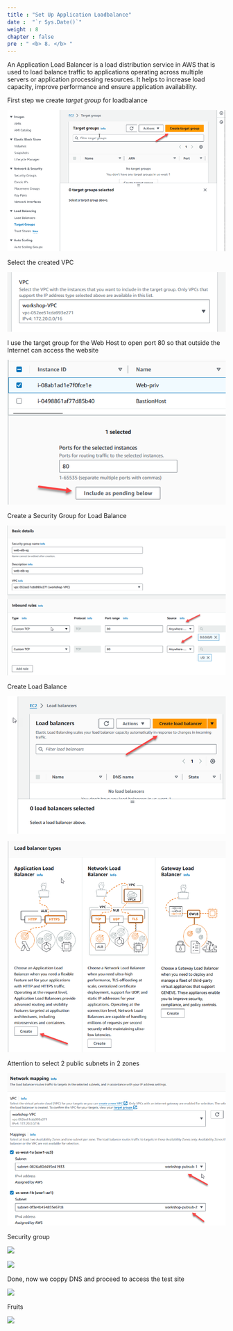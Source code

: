 ```yaml
---
title : "Set Up Application Loadbalance"
date :  "`r Sys.Date()`" 
weight : 8
chapter : false
pre : " <b> 8. </b> "
---
```



An Application Load Balancer is a load distribution service in AWS that is used to load balance traffic to applications operating across multiple servers or application processing resources. It helps to increase load capacity, improve performance and ensure application availability.

First step we create *target group* for loadbalance

![a](/images/8-SetUpApplicationLoadbalance/Pastedimage20240305155559.png)

Select the created VPC

![a](/images/8-SetUpApplicationLoadbalance/Pastedimage20240305155652.png)

I use the target group for the Web Host to open port 80 so that outside the Internet can access the website

![a](/images/8-SetUpApplicationLoadbalance/Pastedimage20240305155803.png)

Create a Security Group for Load Balance

![a](/images/8-SetUpApplicationLoadbalance/Pastedimage20240305160134.png)

Create Load Balance

![a](/images/8-SetUpApplicationLoadbalance/Pastedimage20240305160251.png)

![a](/images/8-SetUpApplicationLoadbalance/Pastedimage20240305160325.png)

Attention to select 2 public subnets in 2 zones

![a](/images/8-SetUpApplicationLoadbalance/Pastedimage20240305160445.png)

Security group

![](a../images/8-SetUpApplicationLoadbalance/Pastedimage20240305160626.png)

![](a../images/8-SetUpApplicationLoadbalance/Pastedimage20240305161025.png)

Done, now we coppy DNS and proceed to access the test site

![](a../images/8-SetUpApplicationLoadbalance/Pastedimage20240305161202.png)

Fruits

![](a../images/8-SetUpApplicationLoadbalance/Pastedimage20240305161247.png)
